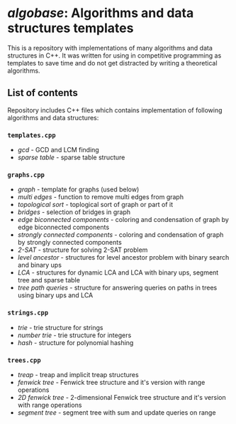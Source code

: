 # _algobase_: Algorithms and data structures templates
This is a repository with implementations of many algorithms and data structures in C++.
It was written for using in competitive programming as templates to save time and do not get distracted by writing a theoretical algorithms.

## List of contents
Repository includes C++ files which contains implementation of following algorithms and data structures:

### `templates.cpp`
- *gcd* - GCD and LCM finding
- *sparse table* - sparse table structure

### `graphs.cpp`
- *graph* - template for graphs (used below)
- *multi edges* - function to remove multi edges from graph
- *topological sort* - toplogical sort of graph or part of it
- *bridges* - selection of bridges in graph
- *edge biconnected components* - coloring and condensation of graph by edge biconnected components
- *strongly connected components* - coloring and condensation of graph by strongly connected components
- *2-SAT* - structure for solving 2-SAT problem
- *level ancestor* - structures for level ancestor problem with binary search and binary ups
- *LCA* - structures for dynamic LCA and LCA with binary ups, segment tree and sparse table
- *tree path queries* - structure for answering queries on paths in trees using binary ups and LCA

### `strings.cpp`
- *trie* - trie structure for strings
- *number trie* - trie structure for integers
- *hash* - structure for polynomial hashing

### `trees.cpp`
- *treap* - treap and implicit treap structures
- *fenwick tree* - Fenwick tree structure and it's version with range operations
- *2D fenwick tree* - 2-dimensional Fenwick tree structure and it's version with range operations
- *segment tree* - segment tree with sum and update queries on range